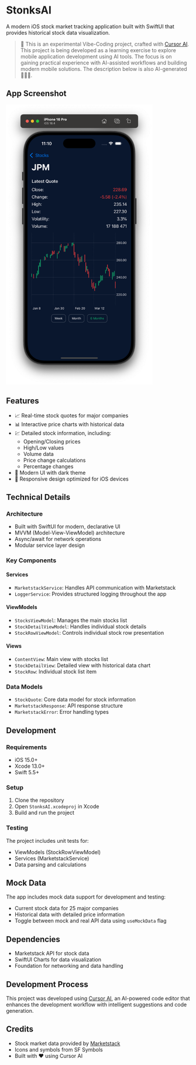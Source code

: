 # StonksAI

A modern iOS stock market tracking application built with SwiftUI that provides historical stock data visualization.

> 🎵 This is an experimental Vibe-Coding project, crafted with [Cursor AI](https://cursor.sh/). This project is being developed as a learning exercise to explore mobile application development using AI tools. The focus is on gaining practical experience with AI-assisted workflows and building modern mobile solutions.
> The description below is also AI-generated 🦾🦾🦾.

## App Screenshot

<img src="screenshot.png" alt="StonksAI App Screenshot" width="400">

## Features

- 📈 Real-time stock quotes for major companies
- 📊 Interactive price charts with historical data
- 💹 Detailed stock information, including:
  - Opening/Closing prices
  - High/Low values
  - Volume data
  - Price change calculations
  - Percentage changes
- 🎨 Modern UI with dark theme
- 📱 Responsive design optimized for iOS devices

## Technical Details

### Architecture
- Built with SwiftUI for modern, declarative UI
- MVVM (Model-View-ViewModel) architecture
- Async/await for network operations
- Modular service layer design

### Key Components

#### Services
- `MarketstackService`: Handles API communication with Marketstack
- `LoggerService`: Provides structured logging throughout the app

#### ViewModels
- `StocksViewModel`: Manages the main stocks list
- `StockDetailViewModel`: Handles individual stock details
- `StockRowViewModel`: Controls individual stock row presentation

#### Views
- `ContentView`: Main view with stocks list
- `StockDetailView`: Detailed view with historical data chart
- `StockRow`: Individual stock list item

### Data Models
- `StockQuote`: Core data model for stock information
- `MarketstackResponse`: API response structure
- `MarketstackError`: Error handling types

## Development

### Requirements
- iOS 15.0+
- Xcode 13.0+
- Swift 5.5+

### Setup
1. Clone the repository
2. Open `StonksAI.xcodeproj` in Xcode
3. Build and run the project

### Testing
The project includes unit tests for:
- ViewModels (StockRowViewModel)
- Services (MarketstackService)
- Data parsing and calculations

## Mock Data
The app includes mock data support for development and testing:
- Current stock data for 25 major companies
- Historical data with detailed price information
- Toggle between mock and real API data using `useMockData` flag

## Dependencies
- Marketstack API for stock data
- SwiftUI Charts for data visualization
- Foundation for networking and data handling

## Development Process
This project was developed using [Cursor AI](https://cursor.sh/), an AI-powered code editor that enhances the development workflow with intelligent suggestions and code generation.

## Credits
- Stock market data provided by [Marketstack](https://marketstack.com/)
- Icons and symbols from SF Symbols
- Built with ❤️ using Cursor AI
